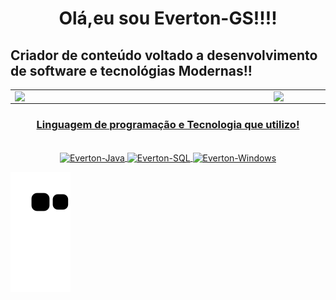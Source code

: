 
  <h1 align="center"> Olá,eu sou Everton-GS!!!!</h1>
  <h2>Criador de conteúdo voltado a desenvolvimento de software  e tecnológias Modernas!!</h2>



<div align="center">
  <a href="https://github.com/Everton-GS">  
<table>
    <tr>
        <td><img width="400px" align="left" src="https://github-readme-stats.vercel.app/api/top-langs/?username=Everton-GS&hide=html&layout=compact&theme=dracula" /></td>
        <td><img width="495px" align="left" src="https://github-readme-stats.vercel.app/api?username=Everton-GS&theme=dracula"/></td>
    </tr>   
</table>
 <h3>Linguagem de programação e Tecnologia que utilizo!</h3>
</div>
   <center>
   <div style="display: inline_block"><br>
   <img align="center" alt="Everton-Java" height="60" width="60" src="https://cdn.jsdelivr.net/gh/devicons/devicon/icons/java/java-original-wordmark.svg"/>
   <img align="center" alt="Everton-SQL"  height="60" width="60" src="https://cdn.jsdelivr.net/gh/devicons/devicon/icons/mysql/mysql-original-wordmark.svg"/>
   <img align="center" alt="Everton-Windows" height"60" width="60" src="https://cdn.jsdelivr.net/gh/devicons/devicon/icons/windows8/windows8-original.svg" />  
  </div>
  </center>
<div> 
  
  ![Snake animation](https://github.com/rafaballerini/rafaballerini/blob/output/github-contribution-grid-snake.svg)
  
  
</div>

